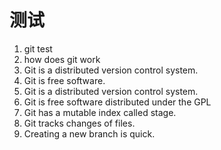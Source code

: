 # **测试** #
1. git test
2. how does git work
3. Git is a distributed version control system.
4. Git is free software.
5. Git is a distributed version control system.
6. Git is free software distributed under the GPL
7. Git has a mutable index called stage.
8. Git tracks changes of files.
9. Creating a new branch is quick.